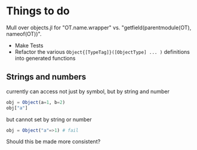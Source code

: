 # Things to do

Mull over objects.jl for "OT.name.wrapper" vs. "getfield(parentmodule(OT), nameof(OT))".


- Make Tests
- Refactor the various `Object{[TypeTag]}([ObjectType] ... )` definitions into generated functions 


## Strings and numbers

currently can access not just by symbol, but by string and number
```julia
obj = Object(a=1, b=2)
obj["a"]
```

but cannot set by string or number
```julia
obj = Object("a"=>1) # fail
```

Should this be made more consistent?
